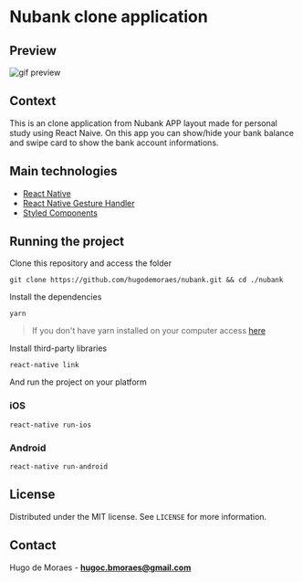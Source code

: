 # Nubank clone application

## Preview

![gif preview](https://i.imgur.com/Xjon6xy.gif)

## Context

This is an clone application from Nubank APP layout made for personal study using React Naive. On this app you can show/hide your bank balance and swipe card to show the bank account informations.

## Main technologies

- [React Native](https://github.com/facebook/react-native)
- [React Native Gesture Handler](https://github.com/kmagiera/react-native-gesture-handler)
- [Styled Components](https://github.com/styled-components)

## Running the project

Clone this repository and access the folder

```
git clone https://github.com/hugodemoraes/nubank.git && cd ./nubank
```

Install the dependencies

```
yarn
```

> If you don't have yarn installed on your computer access [here](https://yarnpkg.com/en/docs/install)

Install third-party libraries

```
react-native link
```

And run the project on your platform

### iOS

```
react-native run-ios
```

### Android

```
react-native run-android
```

## License

Distributed under the MIT license. See `LICENSE` for more information.

## Contact

Hugo de Moraes - **hugoc.bmoraes@gmail.com**
